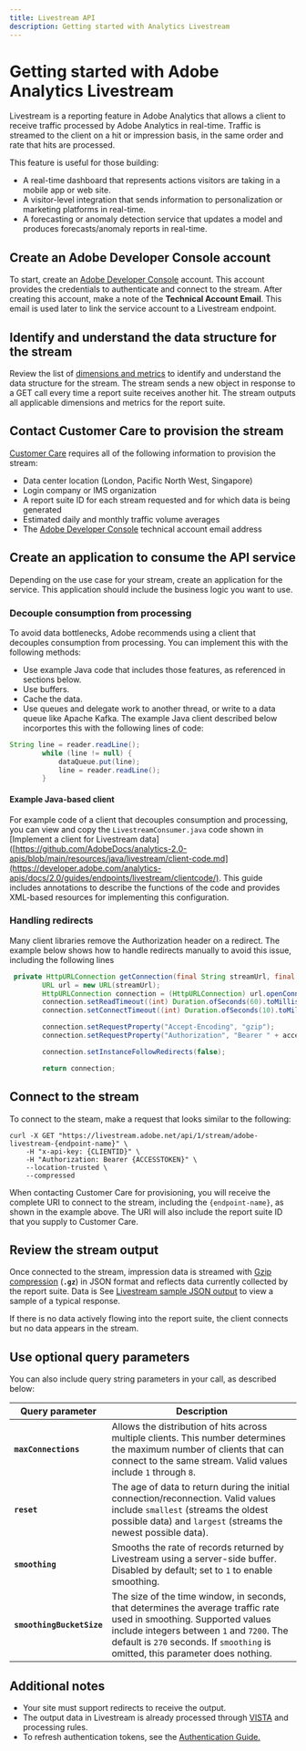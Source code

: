 ```yaml
---
title: Livestream API
description: Getting started with Analytics Livestream
---
```


# Getting started with Adobe Analytics Livestream

Livestream is a reporting feature in Adobe Analytics that allows a client to receive traffic processed by Adobe Analytics in real-time. Traffic is streamed to the client on a hit or impression basis, in the same order and rate that hits are processed.

This feature is useful for those building:

* A real-time dashboard that represents actions visitors are taking in a mobile app or web site.
* A visitor-level integration that sends information to personalization or marketing platforms in real-time.
* A forecasting or anomaly detection service that updates a model and produces forecasts/anomaly reports in real-time.

## Create an Adobe Developer Console account

To start, create an [Adobe Developer Console](https://www.adobe.io/authentication/auth-methods.html#!AdobeDocs/adobeio-auth/master/AuthenticationOverview/ServiceAccountIntegration.md) account. This account provides the credentials to authenticate and connect to the stream. After creating this account, make a note of the **Technical Account Email**. This email is used later to link the service account to a Livestream endpoint.

## Identify and understand the data structure for the stream

Review the list of [dimensions and metrics](variable-reference.md) to identify and understand the data structure for the stream. The stream sends a new object in response to a GET call every time a report suite receives another hit. The stream outputs all applicable dimensions and metrics for the report suite. 

## Contact Customer Care to provision the stream

[Customer Care](https://helpx.adobe.com/contact.html) requires all of the following information to provision the stream:

* Data center location (London, Pacific North West, Singapore)
* Login company or IMS organization
* A report suite ID for each stream requested and for which data is being generated
* Estimated daily and monthly traffic volume averages
* The [Adobe Developer Console](https://developer.adobe.com/console/home) technical account email address

## Create an application to consume the API service

Depending on the use case for your stream, create an application for the service. This application should include the business logic you want to use. 

### Decouple consumption from processing

To avoid data bottlenecks, Adobe recommends using a client that decouples consumption from processing. You can implement this with the following methods:
* Use example Java code that includes those features, as referenced in sections below.
* Use buffers.
* Cache the data.
* Use queues and delegate work to another thread, or write to a data queue like Apache Kafka. The example Java client described below incorportes this with the following lines of code:

```java
String line = reader.readLine();
        while (line != null) {
            dataQueue.put(line);
            line = reader.readLine();
        }
```

#### Example Java-based client

For example code of a client that decouples consumption and processing, you can view and copy the `LivestreamConsumer.java` code shown in [Implement a client for Livestream data]([https://github.com/AdobeDocs/analytics-2.0-apis/blob/main/resources/java/livestream/client-code.md](https://developer.adobe.com/analytics-apis/docs/2.0/guides/endpoints/livestream/clientcode/). This guide includes annotations to describe the functions of the code and provides XML-based resources for implementing this configuration. 

### Handling redirects

Many client libraries remove the Authorization header on a redirect. The example below shows how to handle redirects manually to avoid this issue, including the following lines

```java
 private HttpURLConnection getConnection(final String streamUrl, final String accessToken) throws IOException {
        URL url = new URL(streamUrl);
        HttpURLConnection connection = (HttpURLConnection) url.openConnection();
        connection.setReadTimeout((int) Duration.ofSeconds(60).toMillis());
        connection.setConnectTimeout((int) Duration.ofSeconds(10).toMillis());

        connection.setRequestProperty("Accept-Encoding", "gzip");
        connection.setRequestProperty("Authorization", "Bearer " + accessToken);

        connection.setInstanceFollowRedirects(false);

        return connection;
```

## Connect to the stream

To connect to the steam, make a request that looks similar to the following:


```curl
curl -X GET "https://livestream.adobe.net/api/1/stream/adobe-livestream-{endpoint-name}" \
    -H "x-api-key: {CLIENTID}" \
    -H "Authorization: Bearer {ACCESSTOKEN}" \
    --location-trusted \
    --compressed
```

When contacting Customer Care for provisioning, you will receive the complete URI to connect to the stream, including the `{endpoint-name}`, as shown in the example above. The URI will also include the report suite ID that you supply to Customer Care. 

## Review the stream output

Once connected to the stream, impression data is streamed with [Gzip compression](https://www.gnu.org/software/gzip/manual/gzip.html) (**`.gz`**) in JSON format and reflects data currently collected by the report suite. Data is See [Livestream sample JSON output](example-output.md) to view a sample of a typical response.

If there is no data actively flowing into the report suite, the client connects but no data appears in the stream.

## Use optional query parameters

You can also include query string parameters in your call, as described below:

Query parameter | Description
---|---
**`maxConnections`** | Allows the distribution of hits across multiple clients. This number determines the maximum number of clients that can connect to the same stream. Valid values include `1` through `8`.
**`reset`** | The age of data to return during the initial connection/reconnection. Valid values include `smallest` (streams the oldest possible data) and `largest` (streams the newest possible data).
**`smoothing`** | Smooths the rate of records returned by Livestream using a server-side buffer. Disabled by default; set to `1` to enable smoothing.
**`smoothingBucketSize`** | The size of the time window, in seconds, that determines the average traffic rate used in smoothing. Supported values include integers between `1` and `7200`. The default is `270` seconds. If `smoothing` is omitted, this parameter does nothing.

## Additional notes

* Your site must support redirects to receive the output.
* The output data in Livestream is already processed through [VISTA](https://experienceleague.adobe.com/docs/analytics/technotes/vista.html) and processing rules.
* To refresh authentication tokens, see the [Authentication Guide.](https://developer.adobe.com/developer-console/docs/guides/authentication/UserAuthentication/IMS/#refreshing-access-tokens)

